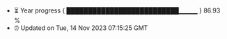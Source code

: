 - ⏳ Year progress { ██████████████████████████▁▁▁▁ } 86.93 %
- ⏰ Updated on Tue, 14 Nov 2023 07:15:25 GMT

